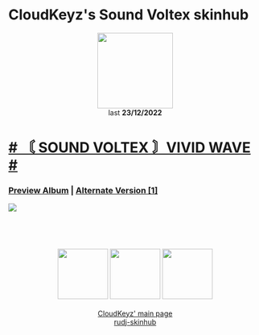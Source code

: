 # CloudKeyz's Sound Voltex skinhub
<p align="center">
<a href="https://osu.ppy.sh/users/15194624">
  <img src="https://a.ppy.sh/15194624"  
       width="150"
       height="150"></a>
<br>
last <b>23/12/2022</b>
</p>

# [# 〘 SOUND VOLTEX 〙VIVID WAVE #](https://drive.google.com/file/d/1xMK85Tv1_g-jbUzsO6dsATgLaeOhKoRN/view?usp=share_link)
### [Preview Album](https://imgur.com/a/1OwkDEy) | [Alternate Version [1]](https://drive.google.com/drive/folders/1UGsCPVKT9JpOGnm27x7Kx2jhJm4QfkvN)
[![](https://i.imgur.com/c3SbiBp.jpeg)](https://drive.google.com/file/d/1xMK85Tv1_g-jbUzsO6dsATgLaeOhKoRN/view?usp=share_link)

#
<p align="center">
  <br></br>
  <a href="https://www.twitch.tv/darrius_washere">
  <img src="https://i.imgur.com/HM030lk.png" 
       width="100" 
       height="100"></a>
  <a href="https://www.youtube.com/channel/UCl8JiJnx0V17T1Je6Ge73Iw">
  <img src="https://i.imgur.com/YWbDUUy.png"  
       width="100" 
       height="100"></a>
  <a href="https://twitter.com/CloudyKeyz">
  <img src="https://i.imgur.com/PUQ5uWf.png" 
       width="100" 
       height="100"></a>
  <br></br>
  <a href="cloudkeyzMain.md">CloudKeyz' main page</a><br>
  <a href="README.md">rudj-skinhub</a>
 </p>
